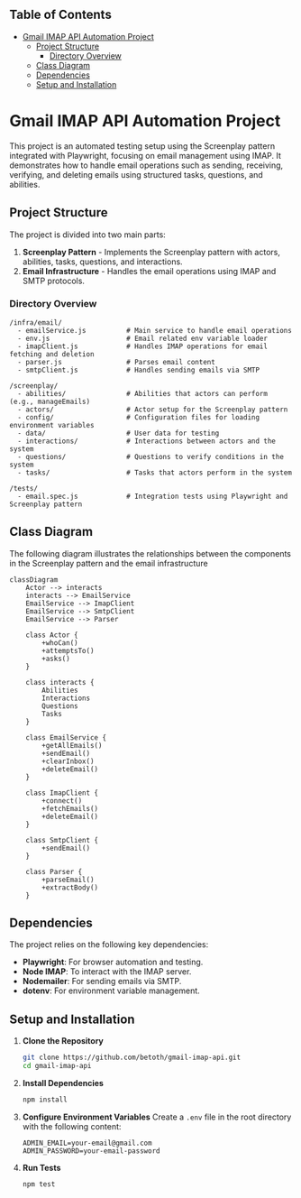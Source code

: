 ## Table of Contents
- [Gmail IMAP API Automation Project](#gmail-imap-api-automation-project)
  - [Project Structure](#project-structure)
    - [Directory Overview](#directory-overview)
  - [Class Diagram](#class-diagram)
  - [Dependencies](#dependencies)
  - [Setup and Installation](#setup-and-installation)


# Gmail IMAP API Automation Project

This project is an automated testing setup using the Screenplay pattern integrated with Playwright, focusing on email management using IMAP. It demonstrates how to handle email operations such as sending, receiving, verifying, and deleting emails using structured tasks, questions, and abilities.

## Project Structure

The project is divided into two main parts:
1. **Screenplay Pattern** - Implements the Screenplay pattern with actors, abilities, tasks, questions, and interactions.
2. **Email Infrastructure** - Handles the email operations using IMAP and SMTP protocols.

### Directory Overview
```
/infra/email/
  - emailService.js          # Main service to handle email operations
  - env.js                   # Email related env variable loader
  - imapClient.js            # Handles IMAP operations for email fetching and deletion
  - parser.js                # Parses email content
  - smtpClient.js            # Handles sending emails via SMTP

/screenplay/
  - abilities/               # Abilities that actors can perform (e.g., manageEmails)
  - actors/                  # Actor setup for the Screenplay pattern
  - config/                  # Configuration files for loading environment variables
  - data/                    # User data for testing
  - interactions/            # Interactions between actors and the system
  - questions/               # Questions to verify conditions in the system
  - tasks/                   # Tasks that actors perform in the system

/tests/
  - email.spec.js            # Integration tests using Playwright and Screenplay pattern
```
## Class Diagram

The following diagram illustrates the relationships between the components in the Screenplay pattern and the email infrastructure

```mermaid
classDiagram
    Actor --> interacts
    interacts --> EmailService
    EmailService --> ImapClient
    EmailService --> SmtpClient
    EmailService --> Parser

    class Actor {
        +whoCan()
        +attemptsTo()
        +asks()
    }

    class interacts {
        Abilities
        Interactions
        Questions
        Tasks
    }

    class EmailService {
        +getAllEmails()
        +sendEmail()
        +clearInbox()
        +deleteEmail()
    }

    class ImapClient {
        +connect()
        +fetchEmails()
        +deleteEmail()
    }

    class SmtpClient {
        +sendEmail()
    }

    class Parser {
        +parseEmail()
        +extractBody()
    }
```

## Dependencies

The project relies on the following key dependencies:
- **Playwright**: For browser automation and testing.
- **Node IMAP**: To interact with the IMAP server.
- **Nodemailer**: For sending emails via SMTP.
- **dotenv**: For environment variable management.

## Setup and Installation

1. **Clone the Repository**
   ```bash
   git clone https://github.com/betoth/gmail-imap-api.git
   cd gmail-imap-api
   ```

2. **Install Dependencies**
   ```bash
   npm install
   ```

3. **Configure Environment Variables**
   Create a `.env` file in the root directory with the following content:
   ```env
   ADMIN_EMAIL=your-email@gmail.com
   ADMIN_PASSWORD=your-email-password
   ```

4. **Run Tests**
   ```bash
   npm test
   ```

